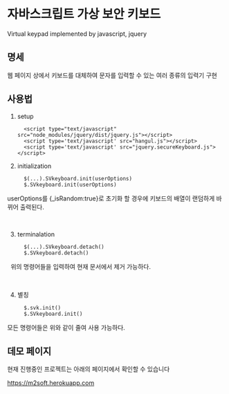 
# 자바스크립트 가상 보안 키보드

   Virtual keypad implemented by javascript, jquery

## 명세

   웹 페이지 상에서 키보드를 대체하여 문자를 입력할 수 있는 여러 종류의 입력기 구현
   <br>
   
## 사용법


   1. setup

            <script type="text/javascript" src="node_modules/jquery/dist/jquery.js"></script>
            <script type='text/javascript' src="hangul.js"></script>
            <script type='text/javascript' src="jquery.secureKeyboard.js"></script>
   
   2. initialization
   
            $(...).SVkeyboard.init(userOptions)
            $.SVkeyboard.init(userOptions)
   
   userOptions를 {_isRandom:true}로 초기화 할 경우에 키보드의 배열이 랜덤하게 바뀌어 출력된다.
   
   <br>
   
   3. terminalation
   
            $(...).SVkeyboard.detach()
            $.SVkeyboard.detach()
        
   위의 명령어들을 입력하여 현재 문서에서 제거 가능하다.
   
   <br>
   
   4. 별칭
   
            $.svk.init()
            $.SVkeyboard.init()
    
   모든 명령어들은 위와 같이 줄여 사용 가능하다.
        
## 데모 페이지
현재 진행중인 프로젝트는 아래의 페이지에서 확인할 수 있습니다

https://m2soft.herokuapp.com

